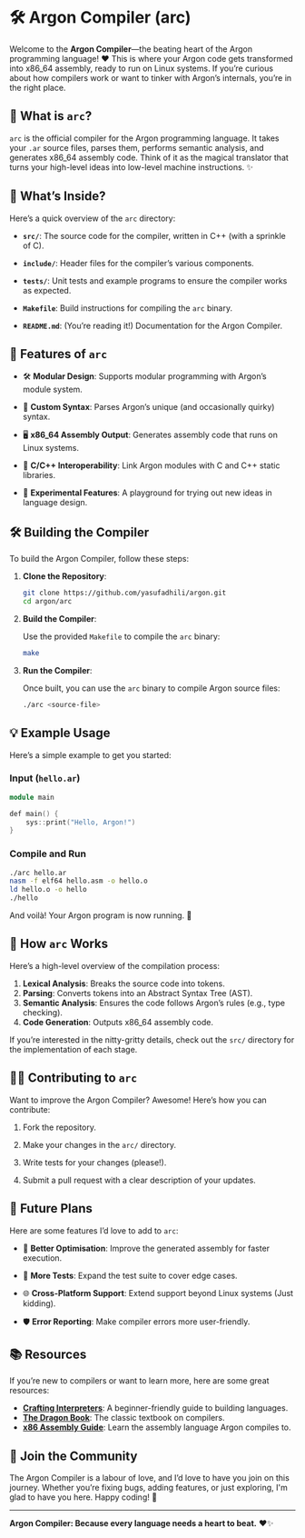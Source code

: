 
# 🛠️ Argon Compiler (arc)

Welcome to the **Argon Compiler**—the beating heart of the Argon programming language! ❤️ This is where your Argon code gets transformed into x86_64 assembly, ready to run on Linux systems. If you’re curious about how compilers work or want to tinker with Argon’s internals, you’re in the right place.

## 🌟 What is `arc`?

`arc` is the official compiler for the Argon programming language. It takes your `.ar` source files, parses them, performs semantic analysis, and generates x86_64 assembly code. Think of it as the magical translator that turns your high-level ideas into low-level machine instructions. ✨

## 📂 What’s Inside?

Here’s a quick overview of the `arc` directory:

- **`src/`**: The source code for the compiler, written in C++ (with a sprinkle of C).  
  
- **`include/`**: Header files for the compiler’s various components.  
  
- **`tests/`**: Unit tests and example programs to ensure the compiler works as expected.  
  
- **`Makefile`**: Build instructions for compiling the `arc` binary.  
  
- **`README.md`**: (You’re reading it!) Documentation for the Argon Compiler.  

## 🚀 Features of `arc`

- 🛠️ **Modular Design**: Supports modular programming with Argon’s module system.  
  
- 📜 **Custom Syntax**: Parses Argon’s unique (and occasionally quirky) syntax.  
- 🖥️ **x86_64 Assembly Output**: Generates assembly code that runs on Linux systems.  
- 🔗 **C/C++ Interoperability**: Link Argon modules with C and C++ static libraries.  
- 🧪 **Experimental Features**: A playground for trying out new ideas in language design.  

## 🛠️ Building the Compiler

To build the Argon Compiler, follow these steps:

1. **Clone the Repository**:  
   
   ```bash
   git clone https://github.com/yasufadhili/argon.git
   cd argon/arc
   ```

2. **Build the Compiler**:  
   
   Use the provided `Makefile` to compile the `arc` binary:  
   ```bash
   make
   ```

3. **Run the Compiler**:  
   
   Once built, you can use the `arc` binary to compile Argon source files:  
   ```bash
   ./arc <source-file>
   ```

## 💡 Example Usage

Here’s a simple example to get you started:

### Input (`hello.ar`)
```c++
module main

def main() {
    sys::print("Hello, Argon!")
}
```

### Compile and Run
```bash
./arc hello.ar
nasm -f elf64 hello.asm -o hello.o
ld hello.o -o hello
./hello
```

And voilà! Your Argon program is now running. 🎉

## 🧩 How `arc` Works

Here’s a high-level overview of the compilation process:

1. **Lexical Analysis**: Breaks the source code into tokens.  
2. **Parsing**: Converts tokens into an Abstract Syntax Tree (AST).  
3. **Semantic Analysis**: Ensures the code follows Argon’s rules (e.g., type checking).  
4. **Code Generation**: Outputs x86_64 assembly code.  

If you’re interested in the nitty-gritty details, check out the `src/` directory for the implementation of each stage.

## 🧑‍💻 Contributing to `arc`

Want to improve the Argon Compiler? Awesome! Here’s how you can contribute:

1. Fork the repository.  
   
2. Make your changes in the `arc/` directory.  
3. Write tests for your changes (please!).  
4. Submit a pull request with a clear description of your updates.  

## 🌟 Future Plans

Here are some features I’d love to add to `arc`:

- 🔄 **Better Optimisation**: Improve the generated assembly for faster execution.  
  
- 🧪 **More Tests**: Expand the test suite to cover edge cases.  
- 🌐 **Cross-Platform Support**: Extend support beyond Linux systems (Just kidding).  
- 🛡️ **Error Reporting**: Make compiler errors more user-friendly.  

## 📚 Resources

If you’re new to compilers or want to learn more, here are some great resources:

- **[Crafting Interpreters](https://craftinginterpreters.com/)**: A beginner-friendly guide to building languages.  
- **[The Dragon Book](https://en.wikipedia.org/wiki/Compilers:_Principles,_Techniques,_and_Tools)**: The classic textbook on compilers.  
- **[x86 Assembly Guide](https://cs.lmu.edu/~ray/notes/x86assembly/)**: Learn the assembly language Argon compiles to.  

## 🌈 Join the Community

The Argon Compiler is a labour of love, and I’d love to have you join on this journey. Whether you’re fixing bugs, adding features, or just exploring, I'm glad to have you here. Happy coding! 🎉

---

**Argon Compiler: Because every language needs a heart to beat.** ❤️✨
